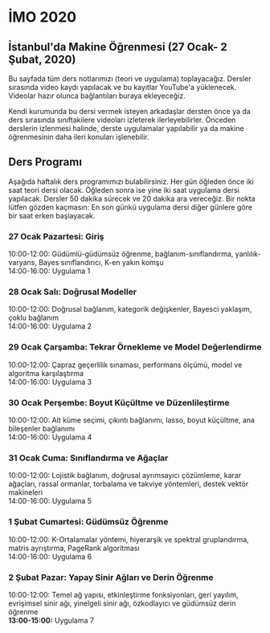 # İMO 2020
İstanbul'da Makine Öğrenmesi (27 Ocak- 2 Şubat, 2020)
---
Bu sayfada tüm ders notlarımızı (teori ve uygulama) toplayacağız. Dersler sırasında video kaydı yapılacak ve bu kayıtlar YouTube'a yüklenecek. Videolar hazır olunca bağlantıları buraya ekleyeceğiz.

Kendi kurumunda bu dersi vermek isteyen arkadaşlar dersten önce ya da ders sırasında sınıftakilere videoları izleterek ilerleyebilirler. Önceden derslerin izlenmesi halinde, derste uygulamalar yapılabilir ya da makine öğrenmesinin daha ileri konuları işlenebilir.  

## Ders Programı

Aşağıda haftalık ders programımızı bulabilirsiniz. Her gün öğleden önce iki saat teori dersi olacak. Öğleden sonra ise yine iki saat uygulama dersi yapılacak. Dersler 50 dakika sürecek ve 20 dakika ara vereceğiz. Bir nokta lütfen gözden kaçmasın: En son günkü uygulama dersi diğer günlere göre bir saat erken başlayacak. 

### 27 Ocak Pazartesi: Giriş
10:00-12:00: Güdümlü-güdümsüz öğrenme, bağlanım-sınıflandırma, yanlılık-varyans, Bayes sınıflandırıcı, K-en yakın komşu <br /> 
14:00-16:00: Uygulama 1

### 28 Ocak Salı: Doğrusal Modeller
10:00-12:00: Doğrusal bağlanım, kategorik değişkenler, Bayesci yaklaşım, çoklu bağlanım <br />
14:00-16:00: Uygulama 2

### 29 Ocak Çarşamba: Tekrar Örnekleme ve Model Değerlendirme 
10:00-12:00: Çapraz geçerlilik sınaması, performans ölçümü, model ve algoritma karşılaştırma <br /> 
14:00-16:00: Uygulama 3

### 30 Ocak Perşembe: Boyut Küçültme ve Düzenlileştirme 
10:00-12:00: Alt küme seçimi, çıkıntı bağlanımı, lasso, boyut küçültme, ana bileşenler bağlanımı <br /> 
14:00-16:00: Uygulama 4

### 31 Ocak Cuma: Sınıflandırma ve Ağaçlar
10:00-12:00: Lojistik bağlanım, doğrusal ayrımsayıcı çözümleme, karar ağaçları, rassal ormanlar, torbalama ve takviye yöntemleri, destek vektör makineleri <br /> 
14:00-16:00: Uygulama 5

### 1 Şubat Cumartesi: Güdümsüz Öğrenme
10:00-12:00: K-Ortalamalar yöntemi, hiyerarşik ve spektral gruplandırma, matris ayrıştırma, PageRank algoritması  <br /> 
14:00-16:00: Uygulama 6

### 2 Şubat Pazar: Yapay Sinir Ağları ve Derin Öğrenme
10:00-12:00: Temel ağ yapısı, etkinleştirme fonksiyonları, geri yayılım, evrişimsel sinir ağı, yinelgeli sinir ağı, özkodlayıcı ve güdümsüz derin öğrenme  <br /> 
**13:00-15:00:** Uygulama 7
